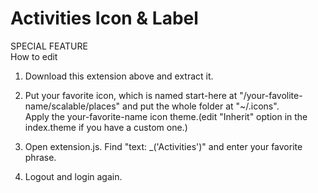 # Activities Icon & Label
SPECIAL FEATURE  
How to edit 
  
1. Download this extension above and extract it. 

2. Put your favorite icon, which is named start-here at "/your-favolite-name/scalable/places" and put the whole folder at "~/.icons".  
Apply the your-favorite-name icon theme.(edit "Inherit" option in the index.theme if you have a custom one.)  
  
3. Open extension.js. Find "text: _('Activities')"  and enter your favorite phrase.  
  
4. Logout and login again. 
